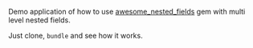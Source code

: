 Demo application of how to use [awesome_nested_fields](https://github.com/lailsonbm/awesome_nested_fields) gem with multi level nested fields.

Just clone, `bundle` and see how it works.

